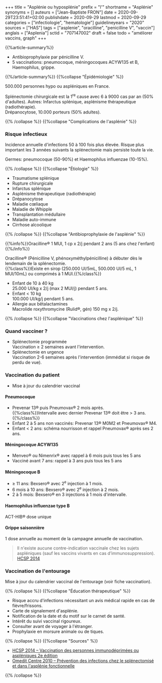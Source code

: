 +++
title = "Asplénie ou hyposplénie"
prefix = "l'"
shortname = "Asplénie"
synonyms = []
auteurs = ["Jean-Baptiste FRON"]
date = 2020-09-29T23:51:41+02:00
publishdate = 2020-09-29
lastmod = 2020-09-29
categories = ["infectiologie", "hematologie"]
guidelineyears = "2020"
sources = ["HAS"]
tags = ["asplenie", "oracilline", "penicilline V", "vaccin"]
anglais = ["Asplenia"]
sctid = "707147002"
draft = false
todo = "améliorer vaccins, graph"
+++

{{%article-summary%}}

- Antibioprophylaxie par pénicilline V.
- 5 vaccinations: pneumocoque, méningocoques ACYW135 et B, Haemophilus, grippe.

{{%/article-summary%}}
{{%collapse "Épidémiologie" %}}

500.000 personnes hypo ou aspléniques en France.

Splénectomie chirurgicale est la 1<sup>re</sup> cause avec 6 à 9000 cas par an (50% d'adultes).  Autres: Infarctus splénique, asplénisme thérapeutique (radiothérapie).  
Drépanocytose, 10.000 porteurs (50% adultes).

{{% /collapse %}}
{{%collapse "Complications de l'asplénie" %}}

### Risque infectieux

Incidence annuelle d'infections 50 à 100 fois plus élevée. Risque plus important les 3 années suivants la splénectomie mais persiste toute la vie.

Germes: pneumocoque (50-90%) et Haemophilus influenzae (10-15%).

{{% /collapse %}}
{{%collapse "Étiologie" %}}

- Traumatisme splénique
- Rupture chirurgicale
- Infarctus splénique
- Asplénisme thérapeutique (radiothérapie)
- Drépanocytose
- Maladie cœliaque
- Maladie de Whipple
- Transplantation médullaire
- Maladie auto-immune
- Cirrhose alcoolique

{{% /collapse %}}
{{%collapse "Antibioprophylaxie de l'asplénie" %}}

{{%info%}}Oracilline® 1 MUI, 1 cp x 2/j pendant 2 ans (5 ans chez l'enfant){{%/info%}}

Oracilline® (Pénicilline V, phénoxyméthylpénicilline) à débuter dès le lendemain de la splénectomie.  
{{%class%}}Existe en sirop (250.000 UI/5mL, 500.000 UI/5 mL, 1 MUI/10mL) ou comprimés à 1 MUI.{{%/class%}}

- Enfant de 10 à 40 kg  
25.000 UI/kg x 2/j (max 2 MUI/j) pendant 5 ans.  
- Enfant < 10 kg  
100.000 UI/kg/j pendant 5 ans.
- Allergie aux bêtalactamines  
Macrolide roxythromycine (Rulid®, gén) 150 mg x 2/j.

{{% /collapse %}}
{{%collapse "Vaccinations chez l'asplénique" %}}

### Quand vacciner ?

- Splénectomie programmée  
Vaccination ≥ 2 semaines avant l'intervention.
- Splénectomie en urgence  
Vaccination 2-6 semaines après l'intervention (immédiat si risque de perdu de vue).

### Vaccination du patient

- Mise à jour du calendrier vaccinal

#### Pneumocoque

- Prevenar 13® puis Pneumovax® 2 mois après.  
  {{%class%}}Intervalle avec dernier Prevenar 13® doit être > 3 ans.{{%/class%}}
- Enfant 2 à 5 ans non vaccinés: Prevenar 13® M0M2 et Pneumovax® M4.
- Enfant < 2 ans: schéma nourrisson et rappel Pneumovax® après ses 2 ans.

#### Méningocoque ACYW135

- Menveo® ou Nimenrix® avec rappel à 6 mois puis tous les 5 ans
- Vacciné avant 7 ans: rappel à 3 ans puis tous les 5 ans

#### Méningocoque B

- ≥ 11 ans: Bexsero® avec 2<sup>e</sup> injection à 1 mois.
- 6 mois à 10 ans: Bexsero® avec 2<sup>e</sup> injection à 2 mois.
- 2 à 5 mois: Bexsero® en 3 injections à 1 mois d'intervalle.

#### Haemophilus influenzae type B

ACT-HIB® dose unique

#### Grippe saisonnière

1 dose annuelle au moment de la campagne annuelle de vaccination.

> Il n'existe aucune contre-indication vaccinale chez les sujets aspléniques (sauf les vaccins vivants en cas d’immunosuppression). [HCSP 2014](https://www.hcsp.fr/explore.cgi/avisrapportsdomaine?clefr=504)

### Vaccination de l'entourage

Mise à jour du calendrier vaccinal de l'entourage (voir fiche vaccination).

{{% /collapse %}}
{{%collapse "Éducation thérapeutique" %}}

- Risque accru d'infections nécessitant un avis médical rapide en cas de fièvre/frissons.
- Carte de signalement d'asplénie.
- Notification de la date et du motif sur le carnet de santé.
- Intérêt du suivi vaccinal rigoureux.
- Consulter avant de voyager à l'étranger.
- Prophylaxie en morsure animale ou de tiques.

{{% /collapse %}}
{{%collapse "Sources" %}}

- [HCSP 2014 – Vaccination des personnes immunodéprimées ou aspléniques 2e édition](https://www.hcsp.fr/explore.cgi/avisrapportsdomaine?clefr=504)
- [Omedit Centre 2010 – Prévention des infections chez le splénectomisé et dans l'asplénie fonctionnelle](http://www.omedit-centre.fr/fichiers/upload/Prevention-des-infections_Splenectomise-et-asplenie-fonctionnelle_Fiche-bon-usage_Mars-2010.pdf)

{{% /collapse %}}

